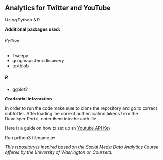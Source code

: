 ## Analytics for Twitter and YouTube 
Using Python & R

**Additional packages used:**
###### Python 
- Tweepy 
- googleapiclient.discovery
- textblob 
##### R
- ggplot2

 **Credential Information**

In order to run the code make sure to clone the repository and go to correct subfolder. 
After loading the correct authentication tokens from the Developer Portal, enter them into the auth file.

Here is a guide on how to set up an [Youtube API Key](https://developers.google.com/youtube/v3/getting-started)

Run python3 filename.py

*This repository is inspired based on the Social Media Data Analytics Course offered by the University of Washington on Coursera.* 
